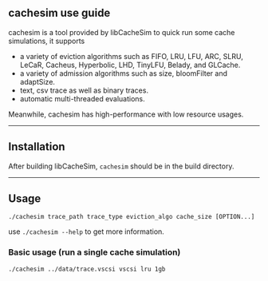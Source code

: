 
## cachesim use guide 
cachesim is a tool provided by libCacheSim to quick run some cache simulations, it supports 
* a variety of eviction algorithms such as FIFO, LRU, LFU, ARC, SLRU, LeCaR, Cacheus, Hyperbolic, LHD, TinyLFU, Belady, and GLCache. 
* a variety of admission algorithms such as size, bloomFilter and adaptSize. 
* text, csv trace as well as binary traces. 
* automatic multi-threaded evaluations. 

Meanwhile, cachesim has high-performance with low resource usages. 

---

## Installation
After building libCacheSim, `cachesim` should be in the build directory. 

---

## Usage
```
./cachesim trace_path trace_type eviction_algo cache_size [OPTION...]
```

use `./cachesim --help` to get more information.

### Basic usage (run a single cache simulation)

```bash
./cachesim ../data/trace.vscsi vscsi lru 1gb 
```

